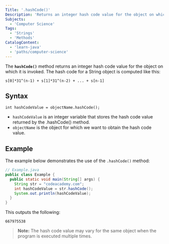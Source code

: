 ```yaml
---
Title: '.hashCode()'
Description: 'Returns an integer hash code value for the object on which it is invoked.'
Subjects:
  - 'Computer Science'
Tags:
  - 'Strings'
  - 'Methods'
CatalogContent:
  - 'learn-java'
  - 'paths/computer-science'
---
```


The **`hashCode()`** method returns an integer hash code value for the object on which it is invoked. The hash code for a String object is computed like this:

```pseudo
s[0]*31^(n-1) + s[1]*31^(n-2) + ... + s[n-1]
```

## Syntax

```pseudo
int hashCodeValue = objectName.hashCode();
```

- `hashCodeValue` is an integer variable that stores the hash code value returned by the .hashCode() method.
- `objectName` is the object for which we want to obtain the hash code value.

## Example

The example below demonstrates the use of the `.hashCode()` method:

```java
// Example.java
public class Example {
  public static void main(String[] args) {
    String str = "codeacademy.com";
    int hashCodeValue = str.hashCode();
    System.out.println(hashCodeValue);
  }
}
```

This outputs the following:

```shell
667975538
```

> **Note:** The hash code value may vary for the same object when the program is executed multiple times.
